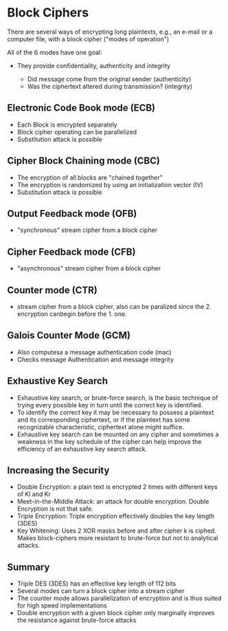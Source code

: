 # Block Ciphers

There are several ways of encrypting long plaintexts, e.g., an e-mail or a computer file, with a block cipher ("modes of operation")

All of the 6 modes have one goal:

- They provide confidentiality, authenticity and integrity

  - Did message come from the original sender (authenticity)
  - Was the ciphertext altered during transmission? (integrity)

## Electronic Code Book mode (ECB)

- Each Block is encrypted separately
- Block cipher operating can be parallelized
- Substitution attack is possible

## Cipher Block Chaining mode (CBC)

- The encryption of all blocks are "chained together"
- The encryption is randomized by using an initialization vector (IV)
- Substitution attack is possible

## Output Feedback mode (OFB)

- "synchronous" stream cipher from a block cipher

## Cipher Feedback mode (CFB)

- "asynchronous" stream cipher from a block cipher

## Counter mode (CTR)

- stream cipher from a block cipher, also can be paralized since the 2\. encryption canbegin before the 1\. one.

## Galois Counter Mode (GCM)

- Also computesa a message authentication code (mac)
- Checks message Authentication and message integrity

## Exhaustive Key Search

- Exhaustive key search, or brute-force search, is the basic technique of trying every possible key in turn until the correct key is identified.
- To identify the correct key it may be necessary to possess a plaintext and its corresponding ciphertext, or if the plaintext has some recognizable characteristic, ciphertext alone might suffice.
- Exhaustive key search can be mounted on any cipher and sometimes a weakness in the key schedule of the cipher can help improve the efficiency of an exhaustive key search attack.

## Increasing the Security

- Double Encryption: a plain text is encrypted 2 times with different keys of Kl and Kr
- Meet-in-the-Middle Attack: an attack for double encryption. Double Encryption is not that safe.
- Triple Encryption: Triple encryption effectively doubles the key length (3DES)
- Key Whitening: Uses 2 XOR masks before and after cipher k is ciphed. Makes block-ciphers more resistant to brute-force but not to analytical attacks.

## Summary

- Triple DES (3DES) has an effective key length of 112 bits
- Several modes can turn a block cipher into a stream cipher
- The counter mode allows parallelization of encryption and is thus suited for high speed implementations
- Double encryption with a given block cipher only marginally improves the resistance against brute-force attacks
